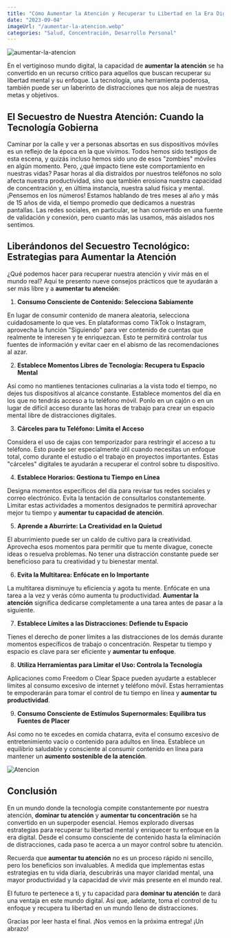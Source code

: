 ```yaml
---
title: "Cómo Aumentar la Atención y Recuperar tu Libertad en la Era Digital"
date: "2023-09-04"
imageUrl: "/aumentar-la-atencion.webp"
categories: "Salud, Concentración, Desarrollo Personal"
---
```


![aumentar-la-atencion](/aumentar-la-atencion.webp)

En el vertiginoso mundo digital, la capacidad de **aumentar la atención** se ha convertido en un recurso crítico para aquellos que buscan recuperar su libertad mental y su enfoque. La tecnología, una herramienta poderosa, también puede ser un laberinto de distracciones que nos aleja de nuestras metas y objetivos.

## El Secuestro de Nuestra Atención: Cuando la Tecnología Gobierna

Caminar por la calle y ver a personas absortas en sus dispositivos móviles es un reflejo de la época en la que vivimos. Todos hemos sido testigos de esta escena, y quizás incluso hemos sido uno de esos "zombies" móviles en algún momento. Pero, ¿qué impacto tiene este comportamiento en nuestras vidas? Pasar horas al día distraídos por nuestros teléfonos no solo afecta nuestra productividad, sino que también erosiona nuestra capacidad de concentración y, en última instancia, nuestra salud física y mental. ¡Pensemos en los números! Estamos hablando de tres meses al año y más de 15 años de vida, el tiempo promedio que dedicamos a nuestras pantallas. Las redes sociales, en particular, se han convertido en una fuente de validación y conexión, pero cuanto más las usamos, más aislados nos sentimos.

## Liberándonos del Secuestro Tecnológico: Estrategias para **Aumentar la Atención**

¿Qué podemos hacer para recuperar nuestra atención y vivir más en el mundo real? Aquí te presento nueve consejos prácticos que te ayudarán a ser más libre y a **aumentar tu atención**:

1. **Consumo Consciente de Contenido: Selecciona Sabiamente**

En lugar de consumir contenido de manera aleatoria, selecciona cuidadosamente lo que ves. En plataformas como TikTok o Instagram, aprovecha la función "Siguiendo" para ver contenido de cuentas que realmente te interesen y te enriquezcan. Esto te permitirá controlar tus fuentes de información y evitar caer en el abismo de las recomendaciones al azar.

2. **Establece Momentos Libres de Tecnología: Recupera tu Espacio Mental**

Así como no mantienes tentaciones culinarias a la vista todo el tiempo, no dejes tus dispositivos al alcance constante. Establece momentos del día en los que no tendrás acceso a tu teléfono móvil. Ponlo en un cajón o en un lugar de difícil acceso durante las horas de trabajo para crear un espacio mental libre de distracciones digitales.

3. **Cárceles para tu Teléfono: Limita el Acceso**

Considera el uso de cajas con temporizador para restringir el acceso a tu teléfono. Esto puede ser especialmente útil cuando necesitas un enfoque total, como durante el estudio o el trabajo en proyectos importantes. Estas "cárceles" digitales te ayudarán a recuperar el control sobre tu dispositivo.

4. **Establece Horarios: Gestiona tu Tiempo en Línea**

Designa momentos específicos del día para revisar tus redes sociales y correo electrónico. Evita la tentación de consultarlos constantemente. Limitar estas actividades a momentos designados te permitirá aprovechar mejor tu tiempo y **aumentar tu capacidad de atención**.

5. **Aprende a Aburrirte: La Creatividad en la Quietud**

El aburrimiento puede ser un caldo de cultivo para la creatividad. Aprovecha esos momentos para permitir que tu mente divague, conecte ideas o resuelva problemas. No tener una distracción constante puede ser beneficioso para tu creatividad y tu bienestar mental.

6. **Evita la Multitarea: Enfócate en lo Importante**

La multitarea disminuye tu eficiencia y agota tu mente. Enfócate en una tarea a la vez y verás cómo aumenta tu productividad. **Aumentar la atención** significa dedicarse completamente a una tarea antes de pasar a la siguiente.

7. **Establece Límites a las Distracciones: Defiende tu Espacio**

Tienes el derecho de poner límites a las distracciones de los demás durante momentos específicos de trabajo o concentración. Respetar tu tiempo y espacio es clave para ser eficiente y **aumentar tu enfoque**.

8. **Utiliza Herramientas para Limitar el Uso: Controla la Tecnología**

Aplicaciones como Freedom o Clear Space pueden ayudarte a establecer límites al consumo excesivo de internet y teléfono móvil. Estas herramientas te empoderarán para tomar el control de tu tiempo en línea y **aumentar tu productividad**.

9. **Consumo Consciente de Estímulos Supernormales: Equilibra tus Fuentes de Placer**

Así como no te excedes en comida chatarra, evita el consumo excesivo de entretenimiento vacío o contenido para adultos en línea. Establece un equilibrio saludable y consciente al consumir contenido en línea para mantener un **aumento sostenible de la atención**.


![Atencion](/atencion.webp)

## Conclusión 

En un mundo donde la tecnología compite constantemente por nuestra atención, **dominar tu atención** y **aumentar tu concentración** se ha convertido en un superpoder esencial. Hemos explorado diversas estrategias para recuperar tu libertad mental y enriquecer tu enfoque en la era digital. Desde el consumo consciente de contenido hasta la eliminación de distracciones, cada paso te acerca a un mayor control sobre tu atención.

Recuerda que **aumentar tu atención** no es un proceso rápido ni sencillo, pero los beneficios son invaluables. A medida que implementas estas estrategias en tu vida diaria, descubrirás una mayor claridad mental, una mayor productividad y la capacidad de vivir más presente en el mundo real.

El futuro te pertenece a ti, y tu capacidad para **dominar tu atención** te dará una ventaja en este mundo digital. Así que, adelante, toma el control de tu enfoque y recupera tu libertad en un mundo lleno de distracciones.

Gracias por leer hasta el final. ¡Nos vemos en la próxima entrega! ¡Un abrazo!